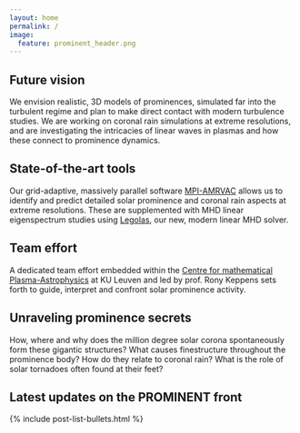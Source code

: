 ```yaml
---
layout: home
permalink: /
image:
  feature: prominent_header.png
---
```


<div class="tiles">

  <div class="tile">
    <h2 class="post-title">Future vision</h2>
    <p class="post-excerpt">
    We envision realistic, 3D models of prominences, simulated far into the turbulent regime and plan to make direct
    contact with modern turbulence studies. We are working on coronal rain simulations at extreme resolutions, and are
    investigating the intricacies of linear waves in plasmas and how these connect to prominence dynamics.
    </p>
  </div>

  <div class="tile">
    <h2 class="post-title">State-of-the-art tools</h2>
    <p class="post-excerpt">
    Our grid-adaptive, massively parallel software <a href="http://amrvac.org">MPI-AMRVAC</a> allows us to identify and predict
    detailed solar prominence and coronal rain aspects at extreme resolutions. These are supplemented with MHD linear
    eigenspectrum studies using <a href="https://legolas.science">Legolas</a>, our new, modern linear MHD solver.
    </p>
  </div>

  <div class="tile">
    <h2 class="post-title">Team effort</h2>
    <p class="post-excerpt">
    A dedicated team effort embedded within the
    <a href="https://wis.kuleuven.be/CmPA">Centre for mathematical Plasma-Astrophysics</a> at KU Leuven
    and led by prof. Rony Keppens sets forth to guide, interpret and confront solar prominence activity.
    </p>
  </div>


  <div class="tile">
    <h2 class="post-title">Unraveling prominence secrets</h2>
    <p class="post-excerpt">
      How, where and why does the million degree solar corona spontaneously form these gigantic structures?
      What causes finestructure throughout the prominence body? How do they relate to coronal rain?
      What is the role of solar tornadoes often found at their feet?
    </p>
  </div>

</div>

## Latest updates on the PROMINENT front
<div class="tiles">
  {% include post-list-bullets.html %}
<!-- {% for post in site.posts %}
	{% include post-grid.html %}
{% endfor %} -->
</div>
